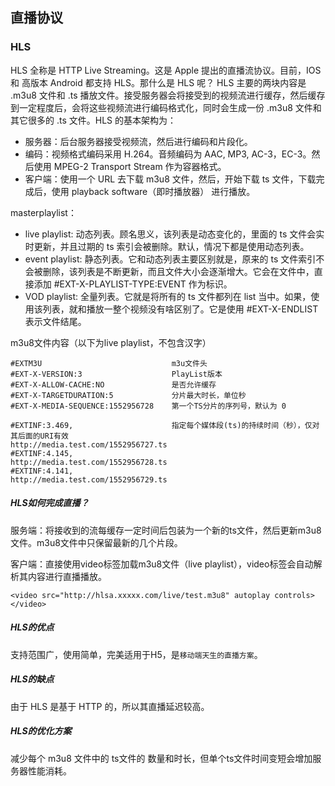 ## 直播协议
### HLS
HLS 全称是 HTTP Live Streaming。这是 Apple 提出的直播流协议。目前，IOS 和 高版本 Android 都支持 HLS。那什么是 HLS 呢？ HLS 主要的两块内容是 .m3u8 文件和 .ts 播放文件。接受服务器会将接受到的视频流进行缓存，然后缓存到一定程度后，会将这些视频流进行编码格式化，同时会生成一份 .m3u8 文件和其它很多的 .ts 文件。HLS 的基本架构为：
* 服务器：后台服务器接受视频流，然后进行编码和片段化。
* 编码：视频格式编码采用 H.264。音频编码为 AAC, MP3, AC-3，EC-3。然后使用 MPEG-2 Transport Stream 作为容器格式。
* 客户端：使用一个 URL 去下载 m3u8 文件，然后，开始下载 ts 文件，下载完成后，使用 playback software（即时播放器） 进行播放。

masterplaylist：
* live playlist: 动态列表。顾名思义，该列表是动态变化的，里面的 ts 文件会实时更新，并且过期的 ts 索引会被删除。默认，情况下都是使用动态列表。
* event playlist: 静态列表。它和动态列表主要区别就是，原来的 ts 文件索引不会被删除，该列表是不断更新，而且文件大小会逐渐增大。它会在文件中，直接添加 #EXT-X-PLAYLIST-TYPE:EVENT 作为标识。
* VOD playlist: 全量列表。它就是将所有的 ts 文件都列在 list 当中。如果，使用该列表，就和播放一整个视频没有啥区别了。它是使用 #EXT-X-ENDLIST 表示文件结尾。

m3u8文件内容（以下为live playlist，不包含汉字）
```
#EXTM3U                             m3u文件头
#EXT-X-VERSION:3                    PlayList版本
#EXT-X-ALLOW-CACHE:NO               是否允许缓存
#EXT-X-TARGETDURATION:5             分片最大时长，单位秒
#EXT-X-MEDIA-SEQUENCE:1552956728    第一个TS分片的序列号，默认为 0

#EXTINF:3.469,                      指定每个媒体段(ts)的持续时间（秒），仅对其后面的URI有效
http://media.test.com/1552956727.ts
#EXTINF:4.145,
http://media.test.com/1552956728.ts
#EXTINF:4.141,
http://media.test.com/1552956729.ts

```

##### HLS如何完成直播？ 
服务端：将接收到的流每缓存一定时间后包装为一个新的ts文件，然后更新m3u8文件。m3u8文件中只保留最新的几个片段。

客户端：直接使用video标签加载m3u8文件（live playlist），video标签会自动解析其内容进行直播播放。

```
<video src="http://hlsa.xxxxx.com/live/test.m3u8" autoplay controls></video>
```

##### HLS的优点
支持范围广，使用简单，完美适用于H5，是`移动端天生的直播方案`。

##### HLS的缺点
由于 HLS 是基于 HTTP 的，所以其直播延迟较高。

##### HLS的优化方案
减少每个 m3u8 文件中的 ts文件的 数量和时长，但单个ts文件时间变短会增加服务器性能消耗。
